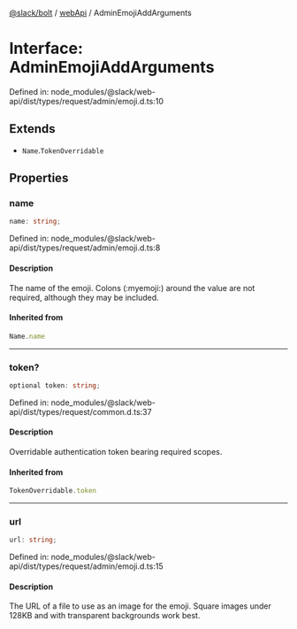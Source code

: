 [@slack/bolt](../../../../index.md) / [webApi](../index.md) / AdminEmojiAddArguments

# Interface: AdminEmojiAddArguments

Defined in: node\_modules/@slack/web-api/dist/types/request/admin/emoji.d.ts:10

## Extends

- `Name`.`TokenOverridable`

## Properties

### name

```ts
name: string;
```

Defined in: node\_modules/@slack/web-api/dist/types/request/admin/emoji.d.ts:8

#### Description

The name of the emoji. Colons (:myemoji:) around the value are not required,
although they may be included.

#### Inherited from

```ts
Name.name
```

***

### token?

```ts
optional token: string;
```

Defined in: node\_modules/@slack/web-api/dist/types/request/common.d.ts:37

#### Description

Overridable authentication token bearing required scopes.

#### Inherited from

```ts
TokenOverridable.token
```

***

### url

```ts
url: string;
```

Defined in: node\_modules/@slack/web-api/dist/types/request/admin/emoji.d.ts:15

#### Description

The URL of a file to use as an image for the emoji.
Square images under 128KB and with transparent backgrounds work best.
